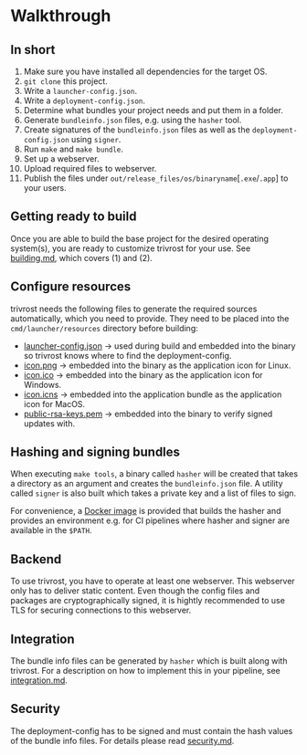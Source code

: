 # Walkthrough

## In short
1. Make sure you have installed all dependencies for the target OS.
2. `git clone` this project.
3. Write a `launcher-config.json`.
4. Write a `deployment-config.json`.
5. Determine what bundles your project needs and put them in a folder.
6. Generate `bundleinfo.json` files, e.g. using the `hasher` tool.
7. Create signatures of the `bundleinfo.json` files as well as the `deployment-config.json` using `signer`.
8. Run `make` and `make bundle`.
9. Set up a webserver.
10. Upload required files to webserver.
11. Publish the files under `out/release_files/os/binaryname`[`.exe`/`.app`] to your users.

## Getting ready to build
Once you are able to build the base project for the desired operating system(s), you are ready to customize trivrost for your use. See [building.md](building.md), which covers (1) and (2).

## Configure resources
trivrost needs the following files to generate the required sources automatically, which you need to provide. They need to be placed into the `cmd/launcher/resources` directory before building:
* [launcher-config.json](glossary.md#launcher-config) → used during build and embedded into the binary so trivrost knows where to find the deployment-config.
* [icon.png](glossary.md#icon) → embedded into the binary as the application icon for Linux.
* [icon.ico](glossary.md#icon) → embedded into the binary as the application icon for Windows.
* [icon.icns](glossary.md#icon) → embedded into the application bundle as the application icon for MacOS.
* [public-rsa-keys.pem](security.md) → embedded into the binary to verify signed updates with.

## Hashing and signing bundles
When executing `make tools`, a binary called `hasher` will be created that takes a directory as an argument and creates the `bundleinfo.json` file. A utility called `signer` is also built which takes a private key and a list of files to sign.

For convenience, a [Docker image](../docker/Dockerfile-tools) is provided that builds the hasher and provides an environment e.g. for CI pipelines where hasher and signer are available in the `$PATH`.

## Backend
To use trivrost, you have to operate at least one webserver. This webserver only has to deliver static content. Even though the config files and packages are cryptographically signed, it is hightly recommended to use TLS for securing connections to this webserver.

## Integration
The bundle info files can be generated by `hasher` which is built along with trivrost. For a description on how to implement this in your pipeline, see [integration.md](integration.md).

## Security
The deployment-config has to be signed and must contain the hash values of the bundle info files. For details please read [security.md](security.md).
